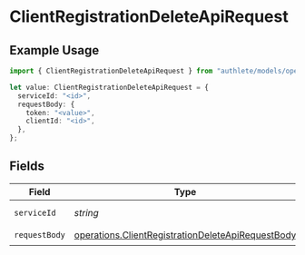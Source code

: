 # ClientRegistrationDeleteApiRequest

## Example Usage

```typescript
import { ClientRegistrationDeleteApiRequest } from "authlete/models/operations";

let value: ClientRegistrationDeleteApiRequest = {
  serviceId: "<id>",
  requestBody: {
    token: "<value>",
    clientId: "<id>",
  },
};
```

## Fields

| Field                                                                                                                  | Type                                                                                                                   | Required                                                                                                               | Description                                                                                                            |
| ---------------------------------------------------------------------------------------------------------------------- | ---------------------------------------------------------------------------------------------------------------------- | ---------------------------------------------------------------------------------------------------------------------- | ---------------------------------------------------------------------------------------------------------------------- |
| `serviceId`                                                                                                            | *string*                                                                                                               | :heavy_check_mark:                                                                                                     | A service ID.                                                                                                          |
| `requestBody`                                                                                                          | [operations.ClientRegistrationDeleteApiRequestBody](../../models/operations/clientregistrationdeleteapirequestbody.md) | :heavy_check_mark:                                                                                                     | N/A                                                                                                                    |